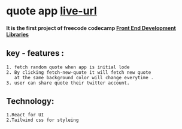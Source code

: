 # quote app [live-url](https://p-quote-app.netlify.app/)

#### It is the first project of freecode codecamp [Front End Development Libraries](https://www.freecodecamp.org/learn/front-end-development-libraries/front-end-development-libraries-projects/build-a-random-quote-machine)

## key - features :

    1. fetch random quote when app is initial lode
    2. By clicking fetch-new-quote it will fetch new quote
       at the same background color will change everytime .
    3. user can share quote their twitter account.

## Technology:

    1.React for UI
    2.Tailwind css for styleing
